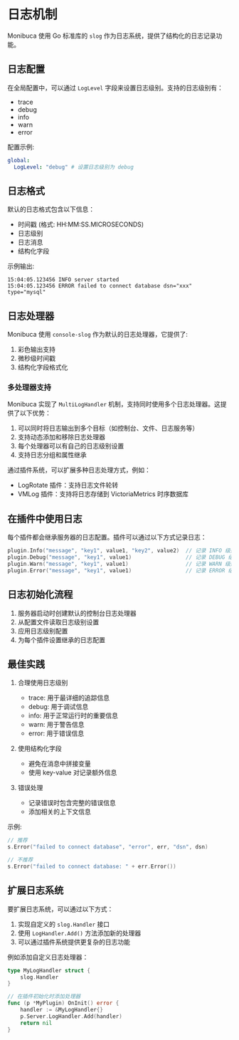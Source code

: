 # 日志机制

Monibuca 使用 Go 标准库的 `slog` 作为日志系统，提供了结构化的日志记录功能。

## 日志配置

在全局配置中，可以通过 `LogLevel` 字段来设置日志级别。支持的日志级别有：

- trace
- debug
- info 
- warn
- error

配置示例:

```yaml
global:
  LogLevel: "debug" # 设置日志级别为 debug
```

## 日志格式

默认的日志格式包含以下信息：

- 时间戳 (格式: HH:MM:SS.MICROSECONDS)
- 日志级别
- 日志消息
- 结构化字段

示例输出:
```
15:04:05.123456 INFO server started
15:04:05.123456 ERROR failed to connect database dsn="xxx" type="mysql"
```

## 日志处理器

Monibuca 使用 `console-slog` 作为默认的日志处理器，它提供了:

1. 彩色输出支持
2. 微秒级时间戳
3. 结构化字段格式化

### 多处理器支持

Monibuca 实现了 `MultiLogHandler` 机制，支持同时使用多个日志处理器。这提供了以下优势：

1. 可以同时将日志输出到多个目标（如控制台、文件、日志服务等）
2. 支持动态添加和移除日志处理器
3. 每个处理器可以有自己的日志级别设置
4. 支持日志分组和属性继承

通过插件系统，可以扩展多种日志处理方式，例如：

- LogRotate 插件：支持日志文件轮转
- VMLog 插件：支持将日志存储到 VictoriaMetrics 时序数据库

## 在插件中使用日志

每个插件都会继承服务器的日志配置。插件可以通过以下方式记录日志：

```go
plugin.Info("message", "key1", value1, "key2", value2)  // 记录 INFO 级别日志
plugin.Debug("message", "key1", value1)                 // 记录 DEBUG 级别日志
plugin.Warn("message", "key1", value1)                  // 记录 WARN 级别日志
plugin.Error("message", "key1", value1)                 // 记录 ERROR 级别日志
```

## 日志初始化流程

1. 服务器启动时创建默认的控制台日志处理器
2. 从配置文件读取日志级别设置
3. 应用日志级别配置
4. 为每个插件设置继承的日志配置

## 最佳实践

1. 合理使用日志级别
   - trace: 用于最详细的追踪信息
   - debug: 用于调试信息
   - info: 用于正常运行时的重要信息
   - warn: 用于警告信息
   - error: 用于错误信息

2. 使用结构化字段
   - 避免在消息中拼接变量
   - 使用 key-value 对记录额外信息

3. 错误处理
   - 记录错误时包含完整的错误信息
   - 添加相关的上下文信息

示例:
```go
// 推荐
s.Error("failed to connect database", "error", err, "dsn", dsn)

// 不推荐
s.Error("failed to connect database: " + err.Error())
```

## 扩展日志系统

要扩展日志系统，可以通过以下方式：

1. 实现自定义的 `slog.Handler` 接口
2. 使用 `LogHandler.Add()` 方法添加新的处理器
3. 可以通过插件系统提供更复杂的日志功能

例如添加自定义日志处理器：

```go
type MyLogHandler struct {
    slog.Handler
}

// 在插件初始化时添加处理器
func (p *MyPlugin) OnInit() error {
    handler := &MyLogHandler{}
    p.Server.LogHandler.Add(handler)
    return nil
}
```
